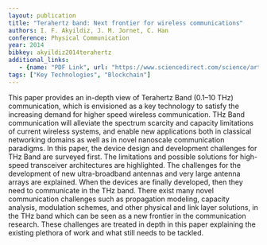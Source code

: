 ```yaml
---
layout: publication
title: "Terahertz band: Next frontier for wireless communications"
authors: I. F. Akyildiz, J. M. Jornet, C. Han
conference: Physical Communication
year: 2014
bibkey: akyildiz2014terahertz
additional_links:
   - {name: "PDF Link", url: "https://www.sciencedirect.com/science/article/pii/S1874490714000238"}
tags: ["Key Technologies", "Blockchain"]
---
```

This paper provides an in-depth view of Terahertz Band (0.1–10 THz) communication, which is envisioned as a key technology to satisfy the increasing demand for higher speed wireless communication. THz Band communication will alleviate the spectrum scarcity and capacity limitations of current wireless systems, and enable new applications both in classical networking domains as well as in novel nanoscale communication paradigms. In this paper, the device design and development challenges for THz Band are surveyed first. The limitations and possible solutions for high-speed transceiver architectures are highlighted. The challenges for the development of new ultra-broadband antennas and very large antenna arrays are explained. When the devices are finally developed, then they need to communicate in the THz band. There exist many novel communication challenges such as propagation modeling, capacity analysis, modulation schemes, and other physical and link layer solutions, in the THz band which can be seen as a new frontier in the communication research. These challenges are treated in depth in this paper explaining the existing plethora of work and what still needs to be tackled.